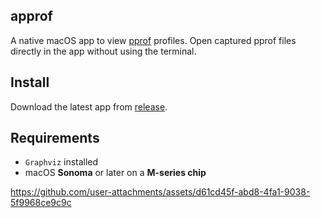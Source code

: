 ## approf
A native macOS app to view [pprof](https://github.com/google/pprof) profiles. Open captured pprof files directly in the app without using the terminal.

## Install
Download the latest app from [release](https://github.com/moderato-app/approf/releases/latest).
## Requirements
* `Graphviz` installed
* macOS **Sonoma** or later on a **M-series chip**

https://github.com/user-attachments/assets/d61cd45f-abd8-4fa1-9038-5f9968ce9c9c



